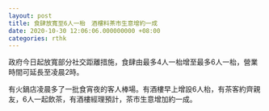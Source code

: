```yaml
---
layout: post
title: 食肆放寬至6人一枱　酒樓料茶市生意增約一成
date: 2020-10-30 12:06:06.000000000 +08:00
categories: rthk
---
```


政府今日起放寬部分社交距離措施，食肆由最多4人一枱增至最多6人一枱，營業時間可延長至凌晨2時。

有火鍋店凌晨多了一批食宵夜的客人棒場。有酒樓早上增設6人枱，有茶客約齊親友，6人一起飲茶，有酒樓經理預計，茶市生意增加約一成。
